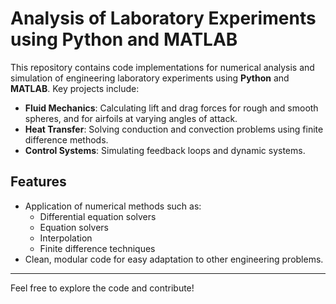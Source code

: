 # Analysis of Laboratory Experiments using Python and MATLAB

This repository contains code implementations for numerical analysis and simulation of engineering laboratory experiments using **Python** and **MATLAB**. Key projects include:

- **Fluid Mechanics**: Calculating lift and drag forces for rough and smooth spheres, and for airfoils at varying angles of attack.  
- **Heat Transfer**: Solving conduction and convection problems using finite difference methods.  
- **Control Systems**: Simulating feedback loops and dynamic systems.

## Features
- Application of numerical methods such as:
  - Differential equation solvers
  - Equation solvers
  - Interpolation
  - Finite difference techniques
- Clean, modular code for easy adaptation to other engineering problems.

---

Feel free to explore the code and contribute!
